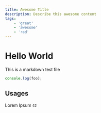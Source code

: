 ```yaml
---
title: Awesome Title
description: Describe this awesome content
tags:
    - 'great'
    - 'awesome'
    - 'rad'
---
```


# Hello World

This is a markdown test file

```javascript
console.log(foo);
```

## Usages

Lorem Ipsum `42`
